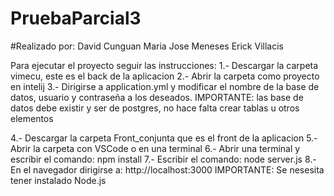 # PruebaParcial3

#Realizado por:
David Cunguan
Maria Jose Meneses
Erick Villacis

Para ejecutar el proyecto seguir las instrucciones:
1.- Descargar la carpeta vimecu, este es el back de la aplicacion
2.- Abrir la carpeta como proyecto en intelij
3.- Dirigirse a application.yml y modificar el nombre de la base de datos, usuario y contraseña a los deseados. IMPORTANTE: las base de datos debe existir y ser de postgres, no hace falta crear tablas u otros elementos

4.- Descargar la carpeta Front_conjunta que es el front de la aplicacion
5.- Abrir la carpeta con VSCode o en una terminal
6.- Abrir una terminal y escribir el comando: npm install
7.- Escribir el comando: node server.js
8.- En el navegador dirigirse a: http://localhost:3000
IMPORTANTE: Se nesesita tener instalado Node.js